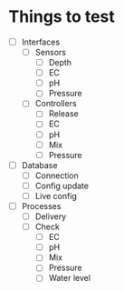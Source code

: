 # Things to test

- [ ] Interfaces
  - [ ] Sensors
    - [ ] Depth
    - [ ] EC
    - [ ] pH
    - [ ] Pressure

  - [ ] Controllers
    - [ ] Release
    - [ ] EC
    - [ ] pH
    - [ ] Mix
    - [ ] Pressure

- [ ] Database
  - [ ] Connection
  - [ ] Config update
  - [ ] Live config

- [ ] Processes
  - [ ] Delivery
  - [ ] Check
    - [ ] EC
    - [ ] pH
    - [ ] Mix
    - [ ] Pressure
    - [ ] Water level
